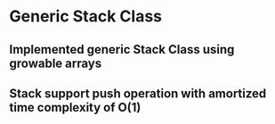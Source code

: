# Generic Stack Class
## Implemented generic Stack Class using growable arrays
## Stack support push operation with amortized time complexity of O(1)
